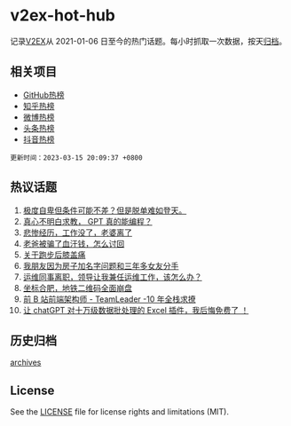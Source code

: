 # v2ex-hot-hub

 记录[V2EX](https://www.v2ex.com/)从 2021-01-06 日至今的热门话题。每小时抓取一次数据，按天[归档](archives)。
 
 ## 相关项目

- [GitHub热榜](https://github.com/it985/github-hot-hub)
- [知乎热榜](https://github.com/it985/zhihu-hot-hub)
- [微博热榜](https://github.com/it985/weibo-hot-hub)
- [头条热榜](https://github.com/it985/toutiao-hot-hub)
- [抖音热榜](https://github.com/it985/douyin-hot-hub)


 `更新时间：2023-03-15 20:09:37 +0800`

## 热议话题

1. [极度自卑但条件可能不差？但是脱单难如登天。](https://www.v2ex.com/t/924027)
1. [真心不明白求教， GPT 真的能编程？](https://www.v2ex.com/t/924080)
1. [悲惨经历，工作没了，老婆离了](https://www.v2ex.com/t/924034)
1. [老爸被骗了血汗钱，怎么讨回](https://www.v2ex.com/t/924190)
1. [关于跑步后膝盖痛](https://www.v2ex.com/t/924096)
1. [我朋友因为房子加名字问题和三年多女友分手](https://www.v2ex.com/t/924149)
1. [运维同事离职，领导让我兼任运维工作，该怎么办？](https://www.v2ex.com/t/924055)
1. [坐标合肥，地铁二维码全面崩盘](https://www.v2ex.com/t/924066)
1. [前 B 站前端架构师 - TeamLeader -10 年全栈求撩](https://www.v2ex.com/t/924183)
1. [让 chatGPT 对十万级数据批处理的 Excel 插件，我后悔免费了 ！](https://www.v2ex.com/t/924065)

## 历史归档

[archives](archives)

## License

See the [LICENSE](LICENSE) file for license rights and limitations (MIT).
